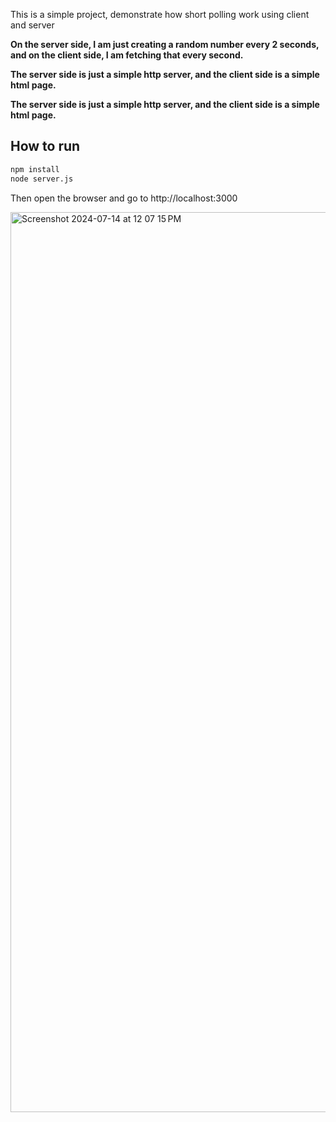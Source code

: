 This is a simple project, demonstrate how short polling work using client and server

**On the server side, I am just creating a random number every 2 seconds, and on the client side, I am fetching that every second.**

**The server side is just a simple http server, and the client side is a simple html page.**

**The server side is just a simple http server, and the client side is a simple html page.**

## How to run

```bash
npm install
node server.js
```

Then open the browser and go to http://localhost:3000


<img width="1440" alt="Screenshot 2024-07-14 at 12 07 15 PM" src="https://github.com/user-attachments/assets/aabee15d-b236-4da6-86d3-c3f64e70f978">


